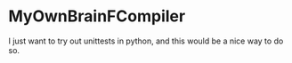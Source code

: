 # MyOwnBrainFCompiler
I just want to try out unittests in python, and this would be a nice way to do so.